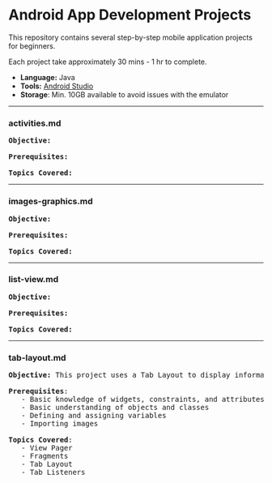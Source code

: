 # Android App Development Projects

This repository contains several step-by-step mobile application projects for beginners. 

Each project take approximately 30 mins - 1 hr to complete.

- **Language:** Java
- **Tools:** [Android Studio](https://developer.android.com/studio)
- **Storage**: Min. 10GB available to avoid issues with the emulator

---
### activities.md

<pre>
<b>Objective:</b>

<b>Prerequisites:</b>

<b>Topics Covered:</b>
</pre>

---
### images-graphics.md

<pre>
<b>Objective:</b>

<b>Prerequisites:</b>

<b>Topics Covered:</b>
</pre>

---
### list-view.md

<pre>
<b>Objective:</b>

<b>Prerequisites:</b>

<b>Topics Covered:</b>
</pre>

---

### tab-layout.md

<pre>
<b>Objective:</b> This project uses a Tab Layout to display information about a particular animal. 
    
<b>Prerequisites</b>:
   - Basic knowledge of widgets, constraints, and attributes
   - Basic understanding of objects and classes
   - Defining and assigning variables
   - Importing images
    
<b>Topics Covered</b>:
   - View Pager
   - Fragments
   - Tab Layout
   - Tab Listeners    
</pre>

